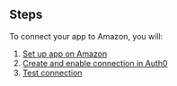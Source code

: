 ## Steps
To connect your app to Amazon, you will:
1. [Set up app on Amazon](#set-up-app-on-amazon)
2. [Create and enable connection in Auth0](#create-and-enable-connection-in-auth0)
3. [Test connection](#test-connection) 
